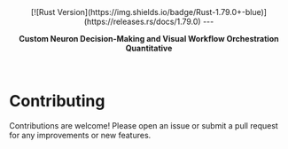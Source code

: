 <div align="center">
[![Rust Version](https://img.shields.io/badge/Rust-1.79.0+-blue)](https://releases.rs/docs/1.79.0)
---

**Custom Neuron Decision-Making and Visual Workflow Orchestration Quantitative**

<br/>
</div>

# Contributing

Contributions are welcome! Please open an issue or submit a pull request for any improvements or new features.

